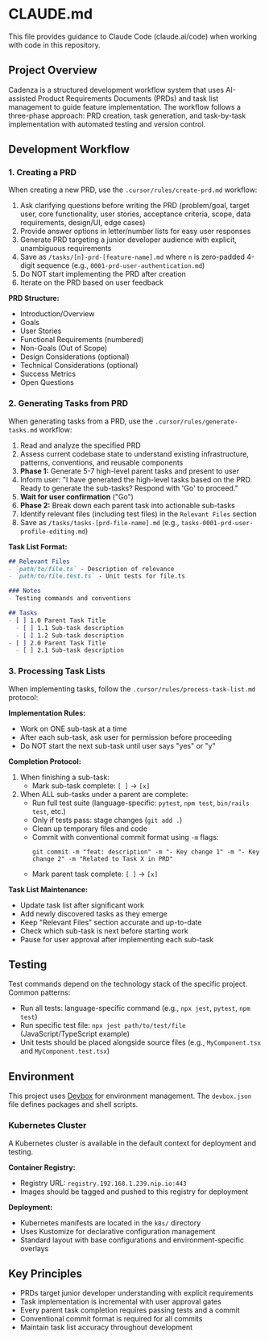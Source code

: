 # CLAUDE.md

This file provides guidance to Claude Code (claude.ai/code) when working with code in this repository.

## Project Overview

Cadenza is a structured development workflow system that uses AI-assisted Product Requirements Documents (PRDs) and task list management to guide feature implementation. The workflow follows a three-phase approach: PRD creation, task generation, and task-by-task implementation with automated testing and version control.

## Development Workflow

### 1. Creating a PRD

When creating a new PRD, use the `.cursor/rules/create-prd.md` workflow:

1. Ask clarifying questions before writing the PRD (problem/goal, target user, core functionality, user stories, acceptance criteria, scope, data requirements, design/UI, edge cases)
2. Provide answer options in letter/number lists for easy user responses
3. Generate PRD targeting a junior developer audience with explicit, unambiguous requirements
4. Save as `/tasks/[n]-prd-[feature-name].md` where `n` is zero-padded 4-digit sequence (e.g., `0001-prd-user-authentication.md`)
5. Do NOT start implementing the PRD after creation
6. Iterate on the PRD based on user feedback

**PRD Structure:**
- Introduction/Overview
- Goals
- User Stories
- Functional Requirements (numbered)
- Non-Goals (Out of Scope)
- Design Considerations (optional)
- Technical Considerations (optional)
- Success Metrics
- Open Questions

### 2. Generating Tasks from PRD

When generating tasks from a PRD, use the `.cursor/rules/generate-tasks.md` workflow:

1. Read and analyze the specified PRD
2. Assess current codebase state to understand existing infrastructure, patterns, conventions, and reusable components
3. **Phase 1:** Generate 5-7 high-level parent tasks and present to user
4. Inform user: "I have generated the high-level tasks based on the PRD. Ready to generate the sub-tasks? Respond with 'Go' to proceed."
5. **Wait for user confirmation** ("Go")
6. **Phase 2:** Break down each parent task into actionable sub-tasks
7. Identify relevant files (including test files) in the `Relevant Files` section
8. Save as `/tasks/tasks-[prd-file-name].md` (e.g., `tasks-0001-prd-user-profile-editing.md`)

**Task List Format:**
```markdown
## Relevant Files
- `path/to/file.ts` - Description of relevance
- `path/to/file.test.ts` - Unit tests for file.ts

### Notes
- Testing commands and conventions

## Tasks
- [ ] 1.0 Parent Task Title
  - [ ] 1.1 Sub-task description
  - [ ] 1.2 Sub-task description
- [ ] 2.0 Parent Task Title
  - [ ] 2.1 Sub-task description
```

### 3. Processing Task Lists

When implementing tasks, follow the `.cursor/rules/process-task-list.md` protocol:

**Implementation Rules:**
- Work on ONE sub-task at a time
- After each sub-task, ask user for permission before proceeding
- Do NOT start the next sub-task until user says "yes" or "y"

**Completion Protocol:**
1. When finishing a sub-task:
   - Mark sub-task complete: `[ ]` → `[x]`
2. When ALL sub-tasks under a parent are complete:
   - Run full test suite (language-specific: `pytest`, `npm test`, `bin/rails test`, etc.)
   - Only if tests pass: stage changes (`git add .`)
   - Clean up temporary files and code
   - Commit with conventional commit format using `-m` flags:
     ```
     git commit -m "feat: description" -m "- Key change 1" -m "- Key change 2" -m "Related to Task X in PRD"
     ```
   - Mark parent task complete: `[ ]` → `[x]`

**Task List Maintenance:**
- Update task list after significant work
- Add newly discovered tasks as they emerge
- Keep "Relevant Files" section accurate and up-to-date
- Check which sub-task is next before starting work
- Pause for user approval after implementing each sub-task

## Testing

Test commands depend on the technology stack of the specific project. Common patterns:
- Run all tests: language-specific command (e.g., `npx jest`, `pytest`, `npm test`)
- Run specific test file: `npx jest path/to/test/file` (JavaScript/TypeScript example)
- Unit tests should be placed alongside source files (e.g., `MyComponent.tsx` and `MyComponent.test.tsx`)

## Environment

This project uses [Devbox](https://www.jetify.com/devbox) for environment management. The `devbox.json` file defines packages and shell scripts.

### Kubernetes Cluster

A Kubernetes cluster is available in the default context for deployment and testing.

**Container Registry:**
- Registry URL: `registry.192.168.1.239.nip.io:443`
- Images should be tagged and pushed to this registry for deployment

**Deployment:**
- Kubernetes manifests are located in the `k8s/` directory
- Uses Kustomize for declarative configuration management
- Standard layout with base configurations and environment-specific overlays

## Key Principles

- PRDs target junior developer understanding with explicit requirements
- Task implementation is incremental with user approval gates
- Every parent task completion requires passing tests and a commit
- Conventional commit format is required for all commits
- Maintain task list accuracy throughout development
